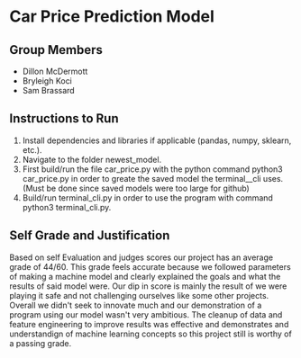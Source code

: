 # Car Price Prediction Model

## Group Members

- Dillon McDermott
- Bryleigh Koci
- Sam Brassard

## Instructions to Run
1. Install dependencies and libraries if applicable (pandas, numpy, sklearn, etc.).
2. Navigate to the folder newest_model.
2. First build/run the file car_price.py with the python command python3 car_price.py in order to greate the saved model the terminal__cli uses. (Must be done since saved models were too large for github)
3. Build/run terminal_cli.py in order to use the program with command python3 terminal_cli.py.

## Self Grade and Justification
Based on self Evaluation and judges scores our project has an average grade of 44/60. This grade feels accurate because we followed parameters of making a machine model and clearly explained the goals and what the results of said model were. Our dip in score is mainly the result of we were playing it safe and not challenging ourselves like some other projects. Overall we didn't seek to innovate much and our demonstration of a program using our model wasn't very ambitious. The cleanup of data and feature engineering to improve results was effective and demonstrates and understandign of machine learning concepts so this project still is worthy of a passing grade.